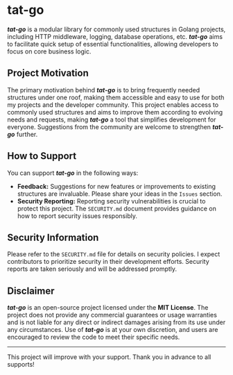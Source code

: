 # tat-go

***tat-go*** is a modular library for commonly used structures in Golang projects, including HTTP middleware, logging, database operations, etc. ***tat-go*** aims to facilitate quick setup of essential functionalities, allowing developers to focus on core business logic.

## Project Motivation

The primary motivation behind ***tat-go*** is to bring frequently needed structures under one roof, making them accessible and easy to use for both my projects and the developer community. This project enables access to commonly used structures and aims to improve them according to evolving needs and requests, making ***tat-go*** a tool that simplifies development for everyone. Suggestions from the community are welcome to strengthen ***tat-go*** further.

## How to Support

You can support ***tat-go*** in the following ways:

- **Feedback:** Suggestions for new features or improvements to existing structures are invaluable. Please share your ideas in the `Issues` section.
- **Security Reporting:** Reporting security vulnerabilities is crucial to protect this project. The `SECURITY.md` document provides guidance on how to report security issues responsibly.

## Security Information

Please refer to the `SECURITY.md` file for details on security policies. I expect contributors to prioritize security in their development efforts. Security reports are taken seriously and will be addressed promptly.

## Disclaimer

***tat-go*** is an open-source project licensed under the **MIT License**. The project does not provide any commercial guarantees or usage warranties and is not liable for any direct or indirect damages arising from its use under any circumstances. Use of ***tat-go*** is at your own discretion, and users are encouraged to review the code to meet their specific needs.

---

This project will improve with your support. Thank you in advance to all supports!
